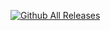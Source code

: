 
[![Github  All  Releases](https://img.shields.io/github/downloads/atom/atom/total.svg?style=flat)]()
